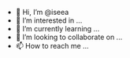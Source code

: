 - 👋 Hi, I’m @iseea
- 👀 I’m interested in ...
- 🌱 I’m currently learning ...
- 💞️ I’m looking to collaborate on ...
- 📫 How to reach me ...

<!---
iseea/iseea is a ✨ special ✨ repository because its `README.md` (this file) appears on your GitHub profile.
You can click the Preview link to take a look at your changes.
--->
